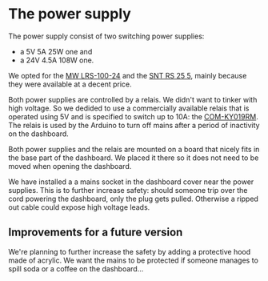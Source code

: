 # The power supply

The power supply consist of two switching power supplies:
- a 5V 5A 25W one and
- a 24V 4.5A 108W one.

We opted for the [MW LRS-100-24](https://www.meanwell.com/productPdf.aspx?i=411) and the [SNT RS 25 5](https://www.meanwell.com/productPdf.aspx?i=392), mainly because they were available at a decent price.

Both power supplies are controlled by a relais. We didn't want to tinker with high voltage. So we dedided to use a commercially available relais that is operated using 5V and is specified to switch up to 10A: the [COM-KY019RM](https://joy-it.net/en/products/COM-KY019RM). The relais is used by the Arduino to turn off mains after a period of inactivity on the dashboard.

Both power supplies and the relais are mounted on a board that nicely fits in the base part of the dashboard. We placed it there so it does not need to be moved when opening the dashboard.

We have installed a a mains socket in the dashboard cover near the power supplies. This is to further increase safety: should someone trip over the cord powering the dashboard, only the plug gets pulled. Otherwise a ripped out cable could expose high voltage leads.

## Improvements for a future version
We're planning to further increase the safety by adding a protective hood made of acrylic. We want the mains to be protected if someone manages to spill soda or a coffee on the dashboard...



